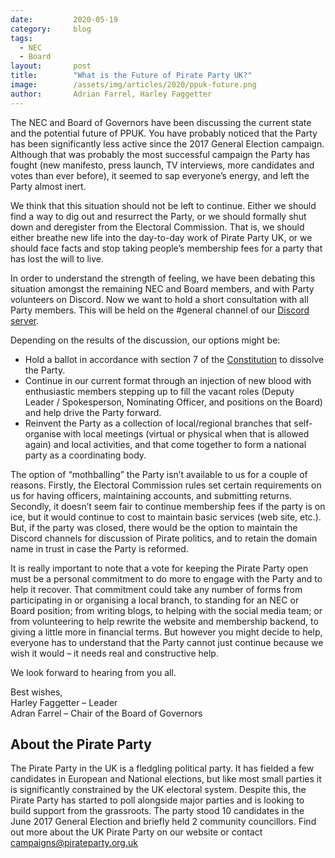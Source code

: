 ```yaml
---
date:         2020-05-19
category:     blog
tags:
  - NEC
  - Board
layout:       post
title:        "What is the Future of Pirate Party UK?"
image:        /assets/img/articles/2020/ppuk-future.png
author:       Adrian Farrel, Harley Faggetter
---
```


The NEC and Board of Governors have been discussing the current state and the potential future of PPUK. You have probably noticed that the Party has been significantly less active since the 2017 General Election campaign. Although that was probably the most successful campaign the Party has fought (new manifesto, press launch, TV interviews, more candidates and votes than ever before), it seemed to sap everyone’s energy, and left the Party almost inert.

We think that this situation should not be left to continue. Either we should find a way to dig out and resurrect the Party, or we should formally shut down and deregister from the Electoral Commission. That is, we should either breathe new life into the day-to-day work of Pirate Party UK, or we should face facts and stop taking people’s membership fees for a party that has lost the will to live.

In order to understand the strength of feeling, we have been debating this situation amongst the remaining NEC and Board members, and with Party volunteers on Discord. Now we want to hold a short consultation with all Party members. This will be held on the #general channel of our [Discord server](https://discord.pirateparty.org.uk/).

Depending on the results of the discussion, our options might be:
- Hold a ballot in accordance with section 7 of the [Constitution](https://pirateparty.org.uk/about-us/constitution.html) to dissolve the Party.
- Continue in our current format through an injection of new blood with enthusiastic members stepping up to fill the vacant roles (Deputy Leader / Spokesperson, Nominating Officer, and positions on the Board) and help drive the Party forward.
- Reinvent the Party as a collection of local/regional branches that self-organise with local meetings (virtual or physical when that is allowed again) and local activities, and that come together to form a national party as a coordinating body.

The option of “mothballing” the Party isn’t available to us for a couple of reasons. Firstly, the Electoral Commission rules set certain requirements on us for having officers, maintaining accounts, and submitting returns. Secondly, it doesn’t seem fair to continue membership fees if the party is on ice, but it would continue to cost to maintain basic services (web site, etc.). But, if the party was closed, there would be the option to maintain the Discord channels for discussion of Pirate politics, and to retain the domain name in trust in case the Party is reformed.

It is really important to note that a vote for keeping the Pirate Party open must be a personal commitment to do more to engage with the Party and to help it recover. That commitment could take any number of forms from participating in or organising a local branch, to standing for an NEC or Board position; from writing blogs, to helping with the social media team; or from volunteering to help rewrite the website and membership backend, to giving a little more in financial terms. But however you might decide to help, everyone has to understand that the Party cannot just continue because we wish it would – it needs real and constructive help.

We look forward to hearing from you all.

Best wishes,  
Harley Faggetter – Leader  
Adran Farrel – Chair of the Board of Governors

## About the Pirate Party ##

The Pirate Party in the UK is a fledgling political party. It has fielded a few candidates in European and National elections, but like most small parties it is significantly constrained by the UK electoral system. Despite this, the Pirate Party has started to poll alongside major parties and is looking to build support from the grassroots. The party stood 10 candidates in the June 2017 General Election and briefly held 2 community councillors.
Find out more about the UK Pirate Party on our website or contact campaigns@pirateparty.org.uk
